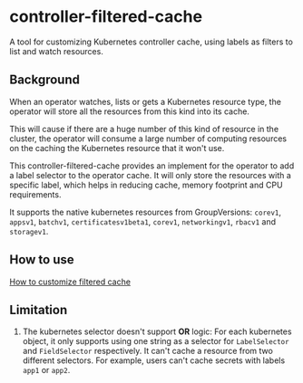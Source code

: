 # controller-filtered-cache

A tool for customizing Kubernetes controller cache, using labels as filters to list and watch resources.

## Background

When an operator watches, lists or gets a Kubernetes resource type, the operator will store all the resources from this kind into its cache.

This will cause if there are a huge number of this kind of resource in the cluster, the operator will consume a large number of computing resources on the caching the Kubernetes resource that it won't use.

This controller-filtered-cache provides an implement for the operator to add a label selector to the operator cache. It will only store the resources with a specific label, which helps in reducing cache, memory footprint and CPU requirements.

It supports the native kubernetes resources from GroupVersions: `corev1`, `appsv1`, `batchv1`, `certificatesv1beta1`, `corev1`, `networkingv1`, `rbacv1` and `storagev1`.

## How to use

[How to customize filtered cache](docs/create-filtered-cache.md)

## Limitation

1. The kubernetes selector doesn't support **OR** logic: For each kubernetes object, it only supports using one string as a selector for `LabelSelector` and `FieldSelector` respectively. It can't cache a resource from two different selectors. For example, users can't cache secrets with labels `app1` or `app2`.
